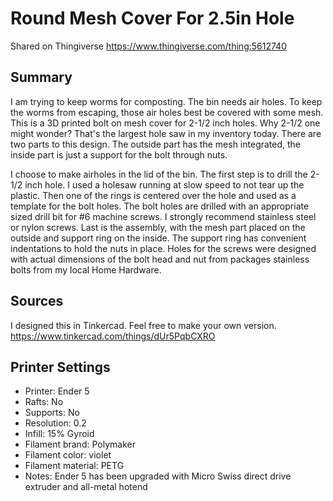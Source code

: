 # Round Mesh Cover For 2.5in Hole

Shared on Thingiverse https://www.thingiverse.com/thing:5612740

## Summary

I am trying to keep worms for composting. The bin needs air holes. To keep the worms from escaping, those air holes best be covered with some mesh. This is a 3D printed bolt on mesh cover for 2-1/2 inch holes. Why 2-1/2 one might wonder? That's the largest hole saw in my inventory today. There are two parts to this design. The outside part has the mesh integrated, the inside part is just a support for the bolt through nuts.

I choose to make airholes in the lid of the bin. The first step is to drill the 2-1/2 inch hole. I used a holesaw running at slow speed to not tear up the plastic. Then one of the rings is centered over the hole and used as a template for the bolt holes. The bolt holes are drilled with an appropriate sized drill bit for #6 machine screws. I strongly recommend stainless steel or nylon screws. Last is the assembly, with the mesh part placed on the outside and support ring on the inside. The support ring has convenient indentations to hold the nuts in place. Holes for the screws were designed with actual dimensions of the bolt head and nut from packages stainless bolts from my local Home Hardware.

## Sources

I designed this in Tinkercad. Feel free to make your own version.
https://www.tinkercad.com/things/dUr5PqbCXRO

## Printer Settings

- Printer: Ender 5
- Rafts: No
- Supports: No
- Resolution: 0.2
- Infill: 15% Gyroid
- Filament brand: Polymaker
- Filament color: violet
- Filament material: PETG
- Notes: Ender 5 has been upgraded with Micro Swiss direct drive extruder and all-metal hotend
